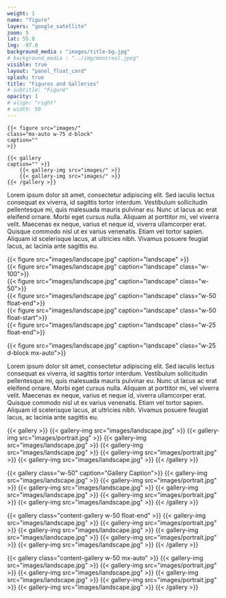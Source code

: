 ```yaml
---
weight: 1
name: "figure"
layers: "google_satellite"
zoom: 5
lat: 55.0
lng: -97.0
background_media : "images/title-bg.jpg" 
# background_media : "../img/montreal.jpeg" 
visible: true
layout: "panel_float_card"
splash: true
title: "Figures and Galleries"
# subtitle: "Figure"
opacity: 1
# align: "right"
# width: 50
---
```


```
{{< figure src="images/" 
class="mx-auto w-75 d-block" 
caption="" 
>}}
```
```
{{< gallery 
caption="" >}}
    {{< gallery-img src="images/" >}}
    {{< gallery-img src="images/" >}}
{{< /gallery >}}

```

Lorem ipsum dolor sit amet, consectetur adipiscing elit. Sed iaculis lectus consequat ex viverra, id sagittis tortor interdum. Vestibulum sollicitudin pellentesque mi, quis malesuada mauris pulvinar eu. Nunc ut lacus ac erat eleifend ornare. Morbi eget cursus nulla. Aliquam at porttitor mi, vel viverra velit. Maecenas ex neque, varius et neque id, viverra ullamcorper erat. Quisque commodo nisl ut ex varius venenatis. Etiam vel tortor sapien. Aliquam id scelerisque lacus, at ultricies nibh. Vivamus posuere feugiat lacus, ac lacinia ante sagittis eu.


{{< figure src="images/landscape.jpg" caption="landscape" >}}  
{{< figure src="images/landscape.jpg" caption="landscape" class="w-100">}}  
{{< figure src="images/landscape.jpg" caption="landscape" class="w-50">}}  
{{< figure src="images/landscape.jpg" caption="landscape" class="w-50 float-end">}}  
{{< figure src="images/landscape.jpg" caption="landscape" class="w-50 float-start">}}  
{{< figure src="images/landscape.jpg" caption="landscape" class="w-25 float-end">}}  

{{< figure src="images/landscape.jpg" caption="landscape" class="w-25 d-block mx-auto">}}  


Lorem ipsum dolor sit amet, consectetur adipiscing elit. Sed iaculis lectus consequat ex viverra, id sagittis tortor interdum. Vestibulum sollicitudin pellentesque mi, quis malesuada mauris pulvinar eu. Nunc ut lacus ac erat eleifend ornare. Morbi eget cursus nulla. Aliquam at porttitor mi, vel viverra velit. Maecenas ex neque, varius et neque id, viverra ullamcorper erat. Quisque commodo nisl ut ex varius venenatis. Etiam vel tortor sapien. Aliquam id scelerisque lacus, at ultricies nibh. Vivamus posuere feugiat lacus, ac lacinia ante sagittis eu.


{{< gallery >}}
    {{< gallery-img src="images/landscape.jpg" >}}
    {{< gallery-img src="images/portrait.jpg" >}}
    {{< gallery-img src="images/landscape.jpg" >}}
    {{< gallery-img src="images/landscape.jpg" >}}
    {{< gallery-img src="images/portrait.jpg" >}}
    {{< gallery-img src="images/landscape.jpg" >}}
{{< /gallery >}}

{{< gallery class="w-50" caption="Gallery Caption">}}
    {{< gallery-img src="images/landscape.jpg" >}}
    {{< gallery-img src="images/portrait.jpg" >}}
    {{< gallery-img src="images/landscape.jpg" >}}
    {{< gallery-img src="images/landscape.jpg" >}}
    {{< gallery-img src="images/portrait.jpg" >}}
    {{< gallery-img src="images/landscape.jpg" >}}
{{< /gallery >}}

{{< gallery class="content-gallery w-50 float-end" >}}
    {{< gallery-img src="images/landscape.jpg" >}}
    {{< gallery-img src="images/portrait.jpg" >}}
    {{< gallery-img src="images/landscape.jpg" >}}
    {{< gallery-img src="images/landscape.jpg" >}}
    {{< gallery-img src="images/portrait.jpg" >}}
    {{< gallery-img src="images/landscape.jpg" >}}
{{< /gallery >}}



{{< gallery class="content-gallery w-50 mx-auto" >}}
    {{< gallery-img src="images/landscape.jpg" >}}
    {{< gallery-img src="images/portrait.jpg" >}}
    {{< gallery-img src="images/landscape.jpg" >}}
    {{< gallery-img src="images/landscape.jpg" >}}
    {{< gallery-img src="images/portrait.jpg" >}}
    {{< gallery-img src="images/landscape.jpg" >}}
{{< /gallery >}}
